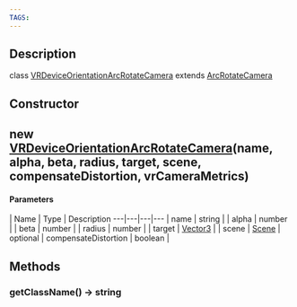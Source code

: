 ```yaml
---
TAGS:
---
```

## Description

class [VRDeviceOrientationArcRotateCamera](/classes/3.1/VRDeviceOrientationArcRotateCamera) extends [ArcRotateCamera](/classes/3.1/ArcRotateCamera)



## Constructor

## new [VRDeviceOrientationArcRotateCamera](/classes/3.1/VRDeviceOrientationArcRotateCamera)(name, alpha, beta, radius, target, scene, compensateDistortion, vrCameraMetrics)



#### Parameters
 | Name | Type | Description
---|---|---|---
 | name | string | 
 | alpha | number | 
 | beta | number | 
 | radius | number | 
 | target | [Vector3](/classes/3.1/Vector3) | 
 | scene | [Scene](/classes/3.1/Scene) | 
optional | compensateDistortion | boolean | 
## Methods

### getClassName() &rarr; string


